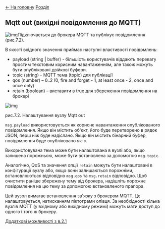 [<- На головну](../)  [Розділ](README.md)

## Mqtt out (вихідні повідомлення до MQTT)

![img](media/mqtt_out.png)Підключається до брокера MQTT та публікує повідомлення (рис.7.2).

В якості вхідного значення приймає наступні властивості повідомлень:

- payload (string | buffer) - більшість     користувачів віддають перевагу простим текстовим корисним навантаженням,     але також можуть бути опубліковані двійкові буфери.
- topic (string) - MQTT тема (topic) для публікації 
- qos (number) – 0..2 (0, fire and forget - 1, at     least once - 2, once and once only)
- retain (boolean) – виставити     в true     для збереження повідомлення на брокері

 

![img](media/7_2.png)

рис.7.2. Налаштування вузлу Mqtt out

`msg.payload` використовується як корисне навантаження опублікованого повідомлення. Якщо він містить об'єкт, його буде перетворено в рядок JSON, перш ніж буде надіслано. Якщо він містить бінарний буфер, повідомлення буде опубліковано як-є.

Використовувана тема може бути налаштована в вузлі або, якщо залишена порожньою, може бути встановлена за допомогою `msg.topic`.

Аналогічно, QoS та значення опції `retain` можуть бути налаштовані в конфігурації вузлу або, якщо вони залишаються порожніми, встановлюються відповідно `msg.qos` та `msg.retain` відповідно. Щоб очистити раніше збережену тему від брокера, надішліть порожнє повідомлення на цю тему за допомогою встановленого прапора.

Цей вузол вимагає встановлення зв'язку з брокером MQTT. Це налаштовується, натисканням піктограми олівця. За необхідності кілька вузлів MQTT (у вхідному або вихідному режимі) можуть мати доступ до одного і того ж брокеру.

[Додаткові можливості з в.2.1](mqttdynamic.md)